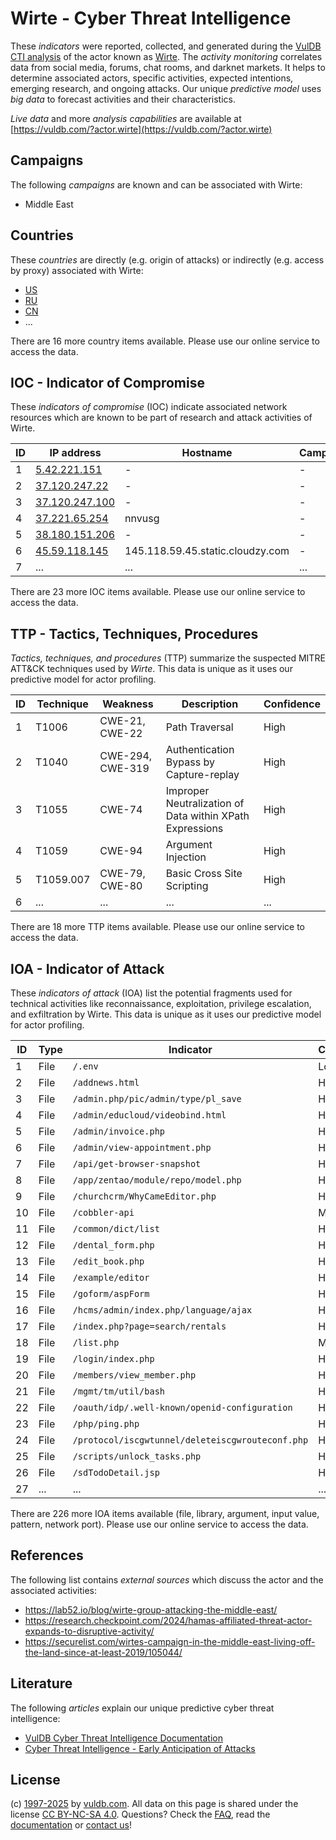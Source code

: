 # Wirte - Cyber Threat Intelligence

These _indicators_ were reported, collected, and generated during the [VulDB CTI analysis](https://vuldb.com/?kb.cti) of the actor known as [Wirte](https://vuldb.com/?actor.wirte). The _activity monitoring_ correlates data from social media, forums, chat rooms, and darknet markets. It helps to determine associated actors, specific activities, expected intentions, emerging research, and ongoing attacks. Our unique _predictive model_ uses _big data_ to forecast activities and their characteristics.

_Live data_ and more _analysis capabilities_ are available at [https://vuldb.com/?actor.wirte](https://vuldb.com/?actor.wirte)

## Campaigns

The following _campaigns_ are known and can be associated with Wirte:

* Middle East

## Countries

These _countries_ are directly (e.g. origin of attacks) or indirectly (e.g. access by proxy) associated with Wirte:

* [US](https://vuldb.com/?country.us)
* [RU](https://vuldb.com/?country.ru)
* [CN](https://vuldb.com/?country.cn)
* ...

There are 16 more country items available. Please use our online service to access the data.

## IOC - Indicator of Compromise

These _indicators of compromise_ (IOC) indicate associated network resources which are known to be part of research and attack activities of Wirte.

ID | IP address | Hostname | Campaign | Confidence
-- | ---------- | -------- | -------- | ----------
1 | [5.42.221.151](https://vuldb.com/?ip.5.42.221.151) | - | - | High
2 | [37.120.247.22](https://vuldb.com/?ip.37.120.247.22) | - | - | High
3 | [37.120.247.100](https://vuldb.com/?ip.37.120.247.100) | - | - | High
4 | [37.221.65.254](https://vuldb.com/?ip.37.221.65.254) | nnvusg | - | High
5 | [38.180.151.206](https://vuldb.com/?ip.38.180.151.206) | - | - | High
6 | [45.59.118.145](https://vuldb.com/?ip.45.59.118.145) | 145.118.59.45.static.cloudzy.com | - | High
7 | ... | ... | ... | ...

There are 23 more IOC items available. Please use our online service to access the data.

## TTP - Tactics, Techniques, Procedures

_Tactics, techniques, and procedures_ (TTP) summarize the suspected MITRE ATT&CK techniques used by _Wirte_. This data is unique as it uses our predictive model for actor profiling.

ID | Technique | Weakness | Description | Confidence
-- | --------- | -------- | ----------- | ----------
1 | T1006 | CWE-21, CWE-22 | Path Traversal | High
2 | T1040 | CWE-294, CWE-319 | Authentication Bypass by Capture-replay | High
3 | T1055 | CWE-74 | Improper Neutralization of Data within XPath Expressions | High
4 | T1059 | CWE-94 | Argument Injection | High
5 | T1059.007 | CWE-79, CWE-80 | Basic Cross Site Scripting | High
6 | ... | ... | ... | ...

There are 18 more TTP items available. Please use our online service to access the data.

## IOA - Indicator of Attack

These _indicators of attack_ (IOA) list the potential fragments used for technical activities like reconnaissance, exploitation, privilege escalation, and exfiltration by Wirte. This data is unique as it uses our predictive model for actor profiling.

ID | Type | Indicator | Confidence
-- | ---- | --------- | ----------
1 | File | `/.env` | Low
2 | File | `/addnews.html` | High
3 | File | `/admin.php/pic/admin/type/pl_save` | High
4 | File | `/admin/educloud/videobind.html` | High
5 | File | `/admin/invoice.php` | High
6 | File | `/admin/view-appointment.php` | High
7 | File | `/api/get-browser-snapshot` | High
8 | File | `/app/zentao/module/repo/model.php` | High
9 | File | `/churchcrm/WhyCameEditor.php` | High
10 | File | `/cobbler-api` | Medium
11 | File | `/common/dict/list` | High
12 | File | `/dental_form.php` | High
13 | File | `/edit_book.php` | High
14 | File | `/example/editor` | High
15 | File | `/goform/aspForm` | High
16 | File | `/hcms/admin/index.php/language/ajax` | High
17 | File | `/index.php?page=search/rentals` | High
18 | File | `/list.php` | Medium
19 | File | `/login/index.php` | High
20 | File | `/members/view_member.php` | High
21 | File | `/mgmt/tm/util/bash` | High
22 | File | `/oauth/idp/.well-known/openid-configuration` | High
23 | File | `/php/ping.php` | High
24 | File | `/protocol/iscgwtunnel/deleteiscgwrouteconf.php` | High
25 | File | `/scripts/unlock_tasks.php` | High
26 | File | `/sdTodoDetail.jsp` | High
27 | ... | ... | ...

There are 226 more IOA items available (file, library, argument, input value, pattern, network port). Please use our online service to access the data.

## References

The following list contains _external sources_ which discuss the actor and the associated activities:

* https://lab52.io/blog/wirte-group-attacking-the-middle-east/
* https://research.checkpoint.com/2024/hamas-affiliated-threat-actor-expands-to-disruptive-activity/
* https://securelist.com/wirtes-campaign-in-the-middle-east-living-off-the-land-since-at-least-2019/105044/

## Literature

The following _articles_ explain our unique predictive cyber threat intelligence:

* [VulDB Cyber Threat Intelligence Documentation](https://vuldb.com/?kb.cti)
* [Cyber Threat Intelligence - Early Anticipation of Attacks](https://www.scip.ch/en/?labs.20201022)

## License

(c) [1997-2025](https://vuldb.com/?kb.changelog) by [vuldb.com](https://vuldb.com/?kb.about). All data on this page is shared under the license [CC BY-NC-SA 4.0](https://creativecommons.org/licenses/by-nc-sa/4.0/). Questions? Check the [FAQ](https://vuldb.com/?kb.faq), read the [documentation](https://vuldb.com/?kb) or [contact us](https://vuldb.com/?contact)!
